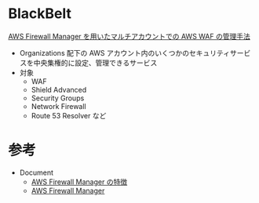 # BlackBelt

[AWS Firewall Manager を⽤いたマルチアカウントでの AWS WAF の管理⼿法](https://pages.awscloud.com/rs/112-TZM-766/images/202206_AWS_Black_Belt_AWS_FirewallManager_For_AWS_WAF.pdf)

* Organizations 配下の AWS アカウント内のいくつかのセキュリティサービスを中央集権的に設定、管理できるサービス
* 対象
  * WAF
  * Shield Advanced
  * Security Groups
  * Network Firewall
  * Route 53 Resolver など



# 参考

* Document
  * [AWS Firewall Manager の特徴](https://aws.amazon.com/jp/firewall-manager/features/)
  * [AWS Firewall Manager](https://docs.aws.amazon.com/ja_jp/waf/latest/developerguide/fms-chapter.html)

